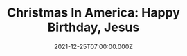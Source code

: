 ---
attached_collection: collections/xmas-in-america.md
attached_link: 
block_aspect_ratio: aspect-2x3
blog_block_cover: https://d1sf55qlb7p6hz.cloudfront.net/xmas-wapo-6.jpg
post_blocks:
  - _bookshop_name: posts/media-row-start
    row_alignment: between []
blog_header: 
caption: Washington Post Cover Feature + Interview
content: >-
  Honored to be interviewed and have [**_Christmas In America: Happy Birthday,
  Jesus_**](https://jesserieser.com/projects/christmas-in-america) featured on
  the cover of The Washington Post. Head
  [**_here_**](https://www.washingtonpost.com/photography/2021/12/20/jesse-rieser-christmas-photos/)
  to read the feature in full.


  Photo edited by Karly Domb Sadof and interview by Marisa Lati.


  **Interview:**  

  _An inflatable Santa Claus loomed four stories over a Christmas tree lot,
  waving in the breeze and catching Jesse Rieser’s attention as he drove through
  Phoenix in 2009.  
    
  The decoration was absurd, Rieser said later, but joyous in its own way.  
    
  Inspired, he set out the next year to document Christmas’s contradictions —
  its sincerity and creativity on one hand, and its awkwardness and bleakness on
  the other. Rieser traveled to 18 states over the next decade, from Oregon to
  Florida, and ended in New York City to capture images that were visually
  distinct from those of less populated areas.  
    
  After researching each region, Rieser knocked on the doors of houses with
  decorations he wanted to photograph. Often, he said, people were eager to
  discuss their flamboyant displays. Many of them told him that they staged the
  elaborate scenes to tap into nostalgia for their childhoods, while some said
  they were trying to bring joy to other families — a particularly poignant goal
  during the isolating_
  [_coronavirus_](https://www.washingtonpost.com/coronavirus/?itid=lk_inline_manual_13)
  _pandemic.  
    
  “A lot of these homes become the sort of de facto community centers for the
  neighborhood,” Rieser said. “The kids want to come, so the parents come. It
  sort of brings people together in this kind of adorable side effect of this
  mass consumption.”_


  _The title of the project, “Christmas in America: Happy Birthday, Jesus,”
  originated from one of Rieser’s favorite photos. Neon red lights spell “Happy
  birt, Jesus” over the roof of a white garage, with the missing four letters
  resting atop the shingles.  
    
  Rieser took that shot in the first year of his project, when his partner
  pushed him to return to the location on an unseasonably cold and windy night
  in the desert. At 2 a.m. one day between Christmas and New Year’s Day, he
  said, he stood on a ladder in the home’s front yard and captured that image.  
    
  Rieser’s view of the colorful Christmas displays evolved over the course of
  the project. At first, he said, he thought the decorations symbolized excess
  consumption. He later decided that people’s motivations seemed more innocent
  and endearing.  
    
  One pair of sisters, he said, had an ornately decorated space in their home
  that might evoke feelings of escapism. But when they left that room, they
  often walked into a much more mundane scene: eating frozen TV dinners while
  watching the television show “Cops.”  
    
  Quirky decorations, Rieser said, may be a way for those sisters and others to
  find and share joy._
date: 2021-12-25T07:00:00.000Z
news_category:
  - press
theme_color: "#FF5252"
title: "Christmas In America: Happy Birthday, Jesus"
seo:
  meta_description: 
  meta_title: 
blog_slider:
  - _bookshop_name: posts/media-element-url
    image: https://d1sf55qlb7p6hz.cloudfront.net/xmas-wapo-7.jpg
  - _bookshop_name: posts/media-element-url
    image: https://d1sf55qlb7p6hz.cloudfront.net/xmas-wapo-6.jpg
  - _bookshop_name: posts/media-element-url
    image: https://d1sf55qlb7p6hz.cloudfront.net/xmas-wapo-8.jpg
---